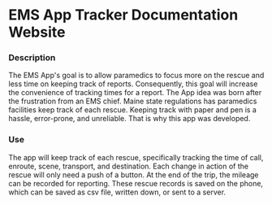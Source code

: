 # EMS App Tracker Documentation Website

### Description

The EMS App's goal is to allow paramedics to focus more on the rescue and less time on keeping track of reports.
Consequently, this goal will increase the convenience of tracking times for a report.
The App idea was born after the frustration from an EMS chief.
Maine state regulations has paramedics facilities keep track of each rescue.
Keeping track with paper and pen is a hassle, error-prone, and unreliable.
That is why this app was developed.

### Use

The app will keep track of each rescue, specifically tracking the time of call, enroute, scene, transport, and destination.
Each change in action of the rescue will only need a push of a button.
At the end of the trip, the mileage can be recorded for reporting.
These rescue records is saved on the phone, which can be saved as csv file, written down, or sent to a server.
